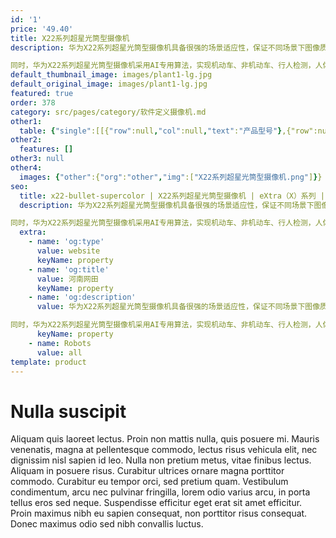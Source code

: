 ```yaml
---
id: '1'
price: '49.40'
title: X22系列超星光筒型摄像机
description: 华为X22系列超星光筒型摄像机具备很强的场景适应性，保证不同场景下图像质量。其优异的低照度，宽动态，强光抑制以及电压、温度等适应性，可满足城市各种气候下的图像质量，如晴天、阴雨天、下雪天、雾霾天，均能自动识别并调整画面，获取高清画质。

同时，华为X22系列超星光筒型摄像机采用AI专用算法，实现机动车、非机动车、行人检测，人体属性识别，密度分析等智能功能，广泛应用于各类态势感知场景。
default_thumbnail_image: images/plant1-lg.jpg
default_original_image: images/plant1-lg.jpg
featured: true
order: 378
category: src/pages/category/软件定义摄像机.md
other1: 
  table: {"single":[[{"row":null,"col":null,"text":"产品型号"},{"row":null,"col":null,"text":"X2221-I"}],[{"row":null,"col":null,"text":"图像传感器"},{"row":null,"col":null,"text":"1/1.8\" 200万像素逐行扫描CMOS"}],[{"row":null,"col":null,"text":"最大分辨率"},{"row":null,"col":null,"text":"1920×1080"}],[{"row":null,"col":null,"text":"低照度"},{"row":null,"col":null,"text":"支持"}],[{"row":null,"col":null,"text":"镜头焦距"},{"row":null,"col":null,"text":"2.8-12mm"}],[{"row":null,"col":null,"text":"补光方式"},{"row":null,"col":null,"text":"红外"}],[{"row":null,"col":null,"text":"宽动态"},{"row":null,"col":null,"text":"支持"}],[{"row":null,"col":null,"text":"智能分析"},{"row":null,"col":null,"text":"支持"}],[{"row":null,"col":null,"text":"电源"},{"row":null,"col":null,"text":"AC24V，PoE++(IEEE 802.3bt)"}]]}
other2:
  features: []
other3: null
other4:
  images: {"other":{"org":"other","img":["X22系列超星光筒型摄像机.png"]}}
seo:
  title: x22-bullet-supercolor | X22系列超星光筒型摄像机 | eXtra（X）系列 | 态势感知摄像机  | 软件定义摄像机 | 机器视觉
  description: 华为X22系列超星光筒型摄像机具备很强的场景适应性，保证不同场景下图像质量。其优异的低照度，宽动态，强光抑制以及电压、温度等适应性，可满足城市各种气候下的图像质量，如晴天、阴雨天、下雪天、雾霾天，均能自动识别并调整画面，获取高清画质。

同时，华为X22系列超星光筒型摄像机采用AI专用算法，实现机动车、非机动车、行人检测，人体属性识别，密度分析等智能功能，广泛应用于各类态势感知场景。
  extra:
    - name: 'og:type'
      value: website
      keyName: property
    - name: 'og:title'
      value: 河南网田
      keyName: property
    - name: 'og:description'
      value: 华为X22系列超星光筒型摄像机具备很强的场景适应性，保证不同场景下图像质量。其优异的低照度，宽动态，强光抑制以及电压、温度等适应性，可满足城市各种气候下的图像质量，如晴天、阴雨天、下雪天、雾霾天，均能自动识别并调整画面，获取高清画质。

同时，华为X22系列超星光筒型摄像机采用AI专用算法，实现机动车、非机动车、行人检测，人体属性识别，密度分析等智能功能，广泛应用于各类态势感知场景。
      keyName: property
    - name: Robots
      value: all
template: product
---
```


# Nulla suscipit

Aliquam quis laoreet lectus. Proin non mattis nulla, quis posuere mi. Mauris venenatis, magna at pellentesque commodo, lectus risus vehicula elit, nec dignissim nisl sapien id leo. Nulla non pretium metus, vitae finibus lectus. Aliquam in posuere risus. Curabitur ultrices ornare magna porttitor commodo. Curabitur eu tempor orci, sed pretium quam. Vestibulum condimentum, arcu nec pulvinar fringilla, lorem odio varius arcu, in porta tellus eros sed neque. Suspendisse efficitur eget erat sit amet efficitur. Proin maximus nibh eu sapien consequat, non porttitor risus consequat. Donec maximus odio sed nibh convallis luctus.